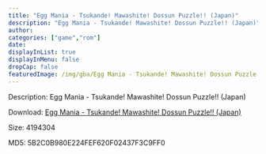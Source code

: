 ```yaml
---
title: "Egg Mania - Tsukande! Mawashite! Dossun Puzzle!! (Japan)"
description: "Egg Mania - Tsukande! Mawashite! Dossun Puzzle!! (Japan)"
author: 
categories: ["game","rom"]
date: 
displayInList: true
displayInMenu: false
dropCap: false
featuredImage: /img/gba/Egg Mania - Tsukande! Mawashite! Dossun Puzzle!! [Japan].jpg
---
```


Description: Egg Mania - Tsukande! Mawashite! Dossun Puzzle!! (Japan)

Download: <a style="text-decoration:underline;" href="https://mega.nz/#!DHJEzaSC!yUQ8ExOi22uFRysekudwKrGmSWbs2u2BSdCVUDKAu6c" target = "_blank" rel = "nofollow" > Egg Mania - Tsukande! Mawashite! Dossun Puzzle!! (Japan)</a>

Size: 4194304

MD5: 5B2C0B980E224FEF620F02437F3C9FF0

